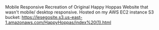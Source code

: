 Mobile Responsive Recreation of Original Happy Hoppas Website that wasn't mobile/ desktop responsive.
Hosted on my AWS EC2 instance S3 bucket: https://lesegosite.s3.us-east-1.amazonaws.com/HappyHoppas/index%20(1).html

